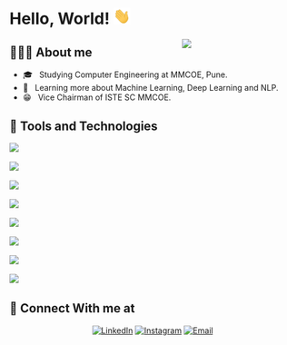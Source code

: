 <h1>Hello, World! <img src="https://raw.githubusercontent.com/ABSphreak/ABSphreak/master/gifs/Hi.gif" width="30px"></h1>
<img align='right' src='https://user-images.githubusercontent.com/5713670/87202985-820dcb80-c2b6-11ea-9f56-7ec461c497c3.gif' width='200"'>

## 👨🏻‍💻 About me 
- 🎓 &nbsp; Studying Computer Engineering at MMCOE, Pune.
- 🌱 &nbsp; Learning more about Machine Learning, Deep Learning and NLP.
- 😁 &nbsp; Vice Chairman of ISTE SC MMCOE.

## 🔧 Tools and Technologies  

<code><a target="_blank"><img height="50" src="https://www.vectorlogo.zone/logos/python/python-ar21.svg"></a></code>

<code><a target="_blank"><img height="50" src="https://cdn.worldvectorlogo.com/logos/c-2975.svg"></a></code>

<code><a target="_blank"><img height="50" src="https://cdn.worldvectorlogo.com/logos/c.svg"></a></code>

<code><a target="_blank"><img height="50" src="https://www.vectorlogo.zone/logos/mysql/mysql-ar21.svg"></a></code>

<code><a target="_blank"><img height="50" src="https://cdn.worldvectorlogo.com/logos/html-5.svg"></a></code>

<code><a target="_blank"><img height="50" src="https://cdn.worldvectorlogo.com/logos/css-5.svg"></a></code>

<code><a target="_blank"><img height="50" src="https://cdn.worldvectorlogo.com/logos/excel-4.svg"></a></code>

<code><a target="_blank"><img height="50" src="https://cdn.worldvectorlogo.com/logos/tableau-software.svg"></a></code>

## 🤝 Connect With me at

<p align="center">
<a href="https://www.linkedin.com/in/ritikkesharwani/"><img alt="LinkedIn" src="https://img.shields.io/badge/LinkedIn-Ritik%20Kesharwani-blue?style=flat-square&logo=linkedin"></a>
<a href="https://www.instagram.com/ritik872000/"><img alt="Instagram" src="https://img.shields.io/badge/Instagram-ritik872000-blue?style=flat-square&logo=instagram"></a>
<a href="mailto:ritikkesharwani3@gmail.com"><img alt="Email" src="https://img.shields.io/badge/Email-ritikkesharwani3@gmail.com-blue?style=flat-square&logo=gmail"></a>
